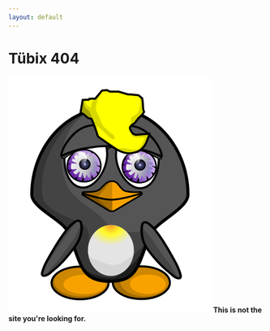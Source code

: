 ```yaml
---
layout: default
---
```


# Tübix 404

![Tuex](/images/tuex.svg "Tuex")
**This is not the site you're looking for.**

